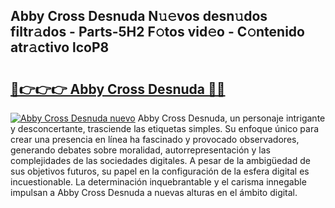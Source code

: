 ## Abby Cross Desnuda N𝚞𝚎vos desn𝚞dos filtr𝚊dos - Parts-5H2 F𝚘tos vid𝚎o - C𝚘ntenido atr𝚊ctivo lcoP8

# <h2><a href="http://mb4bf2.tromn.icu/?c=Abby+Cross+Desnuda">🔗👉👉👉 Abby Cross Desnuda 🔗🔗</a></h2>

[![Abby Cross Desnuda nuevo](https://i.imgur.com/pEAQMta.gif)](http://mb4bf2.tromn.icu/?c=Abby+Cross+Desnuda)
Abby Cross Desnuda, un personaje intrigante y desconcertante, trasciende las etiquetas simples. Su enfoque único para crear una presencia en línea ha fascinado y provocado observadores, generando debates sobre moralidad, autorrepresentación y las complejidades de las sociedades digitales. A pesar de la ambigüedad de sus objetivos futuros, su papel en la configuración de la esfera digital es incuestionable. La determinación inquebrantable y el carisma innegable impulsan a Abby Cross Desnuda a nuevas alturas en el ámbito digital.
